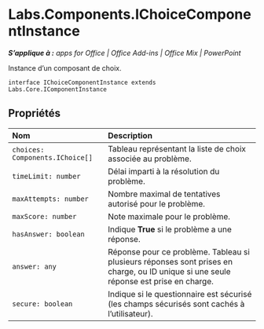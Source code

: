 
# Labs.Components.IChoiceComponentInstance

 _**S’applique à :** apps for Office | Office Add-ins | Office Mix | PowerPoint_

Instance d’un composant de choix.

```
interface IChoiceComponentInstance extends Labs.Core.IComponentInstance
```


## Propriétés


|Nom|Description|
|:-----|:-----|
| `choices: Components.IChoice[]`|Tableau représentant la liste de choix associée au problème.|
| `timeLimit: number`|Délai imparti à la résolution du problème.|
| `maxAttempts: number`|Nombre maximal de tentatives autorisé pour le problème.|
| `maxScore: number`|Note maximale pour le problème.|
| `hasAnswer: boolean`|Indique **True** si le problème a une réponse.|
| `answer: any`|Réponse pour ce problème. Tableau si plusieurs réponses sont prises en charge, ou ID unique si une seule réponse est prise en charge.|
| `secure: boolean`|Indique si le questionnaire est sécurisé (les champs sécurisés sont cachés à l’utilisateur).|
